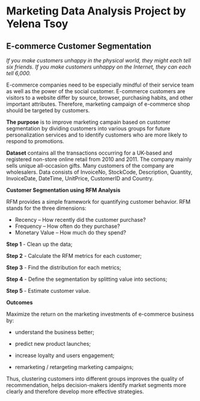 # Marketing Data Analysis Project by Yelena Tsoy
## **E-commerce Customer Segmentation**

*If you make customers unhappy in the physical world, they might each tell six friends. If you make customers unhappy on the Internet, they can each tell 6,000.*

E-commerce companies need to be especially mindful of their service team as well as the power of the social customer. E-commerce customers are visitors to a website differ by source, browser, purchasing habits, and other important attributes. Therefore, marketing campaign of e-commerce shop should be targeted by customers.   

**The purpose** is to improve marketing campain based on customer segmentation by dividing customers into various groups for future personalization services and to identify customers who are more likely to respond to promotions. 

**Dataset** contains all the transactions occurring for a UK-based and registered non-store online retail from 2010 and 2011. The company mainly sells unique all-occasion gifts. Many customers of the company are wholesalers. Data consists of InvoiceNo, StockCode, Description, Quantity, InvoiceDate, DateTime, UnitPrice, CustomerID
and Country.

**Customer Segmentation using RFM Analysis**

RFM provides a simple framework for quantifying customer behavior. RFM stands for the three dimensions:

- Recency – How recently did the customer purchase?
- Frequency – How often do they purchase?
- Monetary Value – How much do they spend?

**Step 1** - Clean up the data;

**Step 2** - Calculate the RFM metrics for each customer;

**Step 3** - Find the distribution for each metrics;

**Step 4** - Define the segmentation by splitting value into sections;

**Step 5** - Estimate customer value.

**Outcomes**

Maximize the return on the marketing investments of e-commerce business by:

- understand the business better;

- predict new product launches; 

- increase loyalty and users engagement; 

- remarketing / retargeting marketing campaigns;

Thus, clustering customers into different groups improves the quality of
recommendation, helps decision-makers identify market segments more clearly and
therefore develop more effective strategies. 

